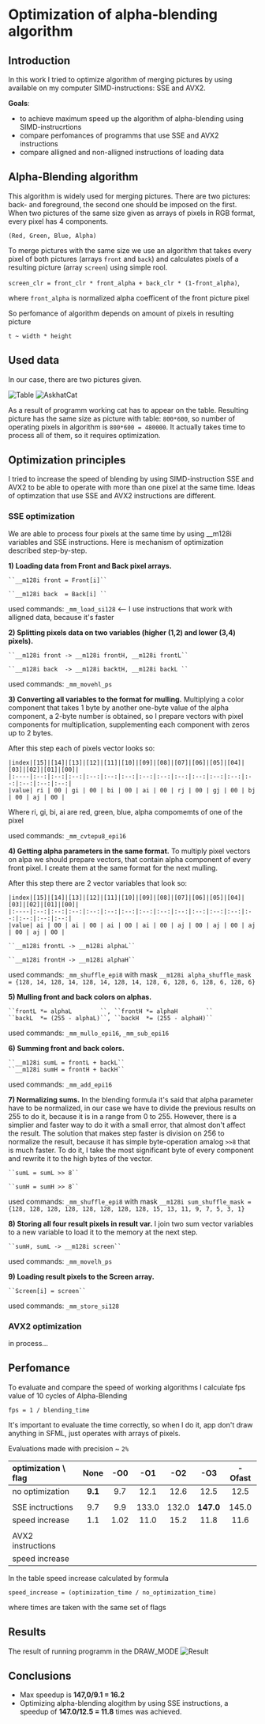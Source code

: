 # Optimization of alpha-blending algorithm

## Introduction
In this work I tried to optimize algorithm of merging pictures by using available on my computer SIMD-instructions: SSE and AVX2.

**Goals**:
- to achieve maximum speed up the algorithm of alpha-blending using SIMD-instrucrtions
- compare perfomances of programms that use SSE and AVX2 instructions
- compare alligned and non-alligned instructions of loading data 

## Alpha-Blending algorithm
This algorithm is widely used for merging pictures. There are two pictures: back- and foreground, the second one should be imposed on the first. When two pictures of the same size given as arrays of pixels in RGB format, every pixel has 4 components.

``(Red, Green, Blue, Alpha)``

To merge pictures with the same size we use an algorithm that takes every pixel of both pictures (arrays ``front`` and ``back``) and calculates pixels of a resulting picture (array ``screen``) using simple rool.

``screen_clr = front_clr * front_alpha + back_clr * (1-front_alpha)``,

where ``front_alpha`` is normalized alpha coefficent of the front picture pixel

So perfomance of algorithm depends on amount of pixels in resulting picture

``t ~ width * height``

## Used data
In our case, there are two pictures given.

![Table](Pictures/Table.bmp)
![AskhatCat](Pictures/AskhatCat.bmp)

As a result of programm working cat has to appear on the table. Resulting picture has the same size as picture with table: ``800*600``, so number of operating pixels in algorithm is ``800*600 = 480000``. It actually takes time to process all of them, so it requires optimization.

## Optimization principles
I tried to increase the speed of blending by using SIMD-instruction SSE and AVX2 to be able to operate with more than one pixel at the same time. Ideas of optimzation that use SSE and AVX2 instructions are different.

### SSE optimization
We are able to process four pixels at the same time by using __m128i variables and SSE instructions. Here is mechanism of optimization described step-by-step.

**1) Loading data from Front and Back pixel arrays.**

    ``__m128i front = Front[i]``
    
    ``__m128i back  = Back[i] ``

   used commands: ``_mm_load_si128`` <-- I use instructions that work with alligned data, because it's faster

**2) Splitting pixels data on two variables (higher (1,2) and lower (3,4) pixels).**

    ``__m128i front -> __m128i frontH, __m128i frontL``
    
    ``__m128i back  -> __m128i backtH, __m128i backL ``

   used commands: ``_mm_movehl_ps``

**3) Converting all variables to the format for mulling.**
    Multiplying a color component that takes 1 byte by another one-byte value of the alpha component, a 2-byte number is obtained, so I prepare vectors with pixel components for multiplication, supplementing each component with zeros up to 2 bytes.
    
   After this step each of pixels vector looks so:
    
    |index|[15]|[14]|[13]|[12]|[11]|[10]|[09]|[08]|[07]|[06]|[05]|[04]|[03]|[02]|[01]|[00]|
    |:----|:--:|:--:|:--:|:--:|:--:|:--:|:--:|:--:|:--:|:--:|:--:|:--:|:--:|:--:|:--:|:--:|
    |value| ri | 00 | gi | 00 | bi | 00 | ai | 00 | rj | 00 | gj | 00 | bj | 00 | aj | 00 |

   Where ri, gi, bi, ai are red, green, blue, alpha compomemts of one of the pixel

   used commands: ``_mm_cvtepu8_epi16``

**4) Getting alpha parameters in the same format.**
    To multiply pixel vectors on alpa we should prepare vectors, that contain alpha component of every front pixel. I create them at the same format for the next mulling.
    
   After this step there are 2 vector variables that look so:
    
    |index|[15]|[14]|[13]|[12]|[11]|[10]|[09]|[08]|[07]|[06]|[05]|[04]|[03]|[02]|[01]|[00]|
    |:----|:--:|:--:|:--:|:--:|:--:|:--:|:--:|:--:|:--:|:--:|:--:|:--:|:--:|:--:|:--:|:--:|
    |value| ai | 00 | ai | 00 | ai | 00 | ai | 00 | aj | 00 | aj | 00 | aj | 00 | aj | 00 |

    ``__m128i frontL -> __m128i alphaL``
    
    ``__m128i frontH -> __m128i alphaH``

   used commands: ``_mm_shuffle_epi8`` with mask ``__m128i alpha_shuffle_mask = {128, 14, 128, 14, 128, 14, 128, 14, 128, 6, 128, 6, 128, 6, 128, 6}``

**5) Mulling front and back colors on alphas.**

    ``frontL *= alphaL        ``, ``frontH *= alphaH        ``
    ``backL  *= (255 - alphaL)``, ``backH  *= (255 - alphaH)``

   used commands: ``_mm_mullo_epi16``, ``_mm_sub_epi16``

**6) Summing front and back colors.**

    ``__m128i sumL = frontL + backL``
    ``__m128i sumH = frontH + backH``

   used commands: ``_mm_add_epi16``

**7) Normalizing sums.**
    In the blending formula it's said that alpha parameter have to be normalized, in our case we have to divide the previous results on 255 to do it, because it is in a range from 0 to 255. However, there is a simplier and faster way to do it with a small error, that almost don't affect the result. The solution that makes step faster is division on 256 to normalize the result, because it has simple byte-operation amalog ``>>8`` that is much faster. To do it, I take the most significant byte of every component and rewrite it to the high bytes of the vector.

    ``sumL = sumL >> 8``
    
    ``sumH = sumH >> 8``

   used commands: ``_mm_shuffle_epi8`` with mask ``__m128i sum_shuffle_mask = {128, 128, 128, 128, 128, 128, 128, 128, 15, 13, 11, 9, 7, 5, 3, 1}``

**8) Storing all four result pixels in result var.**
    I join two sum vector variables to a new variable to load it to the memory at the next step.

    ``sumH, sumL -> __m128i screen``

   used commands: ``_mm_movelh_ps``

**9) Loading result pixels to the Screen array.**

    ``Screen[i] = screen``

   used commands: ``_mm_store_si128``

### AVX2 optimization
in process...

## Perfomance
To evaluate and compare the speed of working algorithms I calculate fps value of 10 cycles of Alpha-Blending

``fps = 1 / blending_time``

It's important to evaluate the time correctly, so when I do it, app don't draw anything in SFML, just operates with arrays of pixels.

Evaluations made with precision ~ ``2%``

|optimization \ flag|None   |-O0 |-O1  |-O2  |-O3      |-Ofast|
|:------------------|:-----:|:--:|:---:|:---:|:-------:|:----:|
|no optimization    |**9.1**|9.7 |12.1 |12.6 |12.5     |12.5  |
|                   |       |    |     |     |         |      |
|SSE inctructions   |9.7    |9.9 |133.0|132.0|**147.0**|145.0 |
|speed increase     |1.1    |1.02|11.0 |15.2 |11.8     |11.6  |
|                   |       |    |     |     |         |      |
|AVX2 instructions  |       |    |     |     |         |      |
|speed increase     |       |    |     |     |         |      |

In the table speed increase calculated by formula

``speed_increase = (optimization_time / no_optimization_time)``

where times are taken with the same set of flags

## Results
The result of running programm in the DRAW_MODE
![Result](Pictures/Result.png)

## Conclusions
- Max speedup is **147,0/9.1 = 16.2**
- Optimizing alpha-blending alogithm by using SSE instructions, a speedup of **147.0/12.5 = 11.8** times was achieved.
